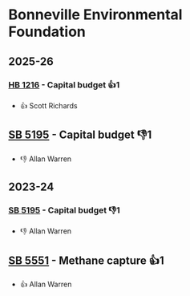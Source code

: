 # Bonneville Environmental Foundation
## 2025-26

### [HB 1216](/bill/2025-26/hb/1216/) - Capital budget 👍1  
* 👍 Scott Richards

## [SB 5195](/bill/2025-26/sb/5195/) - Capital budget  👎1 
* 👎 Allan Warren

## 2023-24

### [SB 5195](/bill/2023-24/sb/5195/) - Capital budget  👎1 
* 👎 Allan Warren

## [SB 5551](/bill/2023-24/sb/5551/) - Methane capture 👍1  
* 👍 Allan Warren
